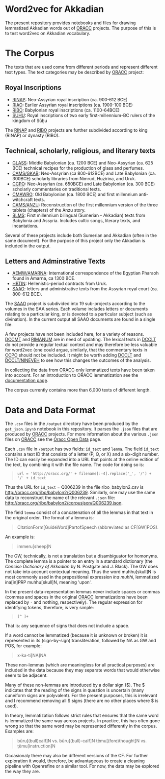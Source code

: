 # Word2vec for Akkadian

The present repository provides notebooks and files for drawing lemmatized Akkadian words out of [ORACC](http://oracc.org) projects. The purpose of this is to test word2vec on Akkadian vocabulary. 

# The Corpus
The texts that are used come from different periods and represent different text types. The text categories may be described by [ORACC](http://oracc.org) project:

## Royal Inscriptions
* [RINAP](http://oracc.org/rinap): Neo-Assyrian royal inscription (ca. 900-612 BCE)
* [RIAO](http://oracc.org/riao): Earlier Assyrian royal inscriptions (ca. 1900-100 BCE)
* [RIBO](http://oracc.org/ribo): Babylonian royal inscriptions (ca. 1100-64BCE)
* [SUHU](http://oracc.org/suhu): Royal inscriptions of two early first-millennium-BC rulers of the kingdom of Sūḫu

The [RINAP](http://oracc.org/rinap) and [RIBO](http://oracc.org/ribo) projects are further subdivided according to king (RINAP) or dynasty (RIBO).

## Technical, scholarly, religious, and literary texts
* [GLASS](http://oracc.org/glass): Middle Babylonian (ca. 1200 BCE) and Neo-Assyrian (ca. 625 BCE) technical recipes for the production of glass and perfumes.
* [CAMS/GKAB](http://oracc.org/cams/gkab): Neo-Assyrian (ca 800-612BCE) and Late Babylonian (ca. 300BCE) scholarly libraries from Nimrud, Huzirina, and Uruk.
* [CCPO](http://ccp.yale.edu): Neo-Assyrian (ca. 650BCE) and Late Babylonian (ca. 300 BCE) scholarly commentaries on traditional texts.
* [CMAWRO](http://oracc.org/cmawro): Old Babylonian (ca. 1800 BCE) and first millennium anti-witchcraft texts.
* [CAMS/ANZU](http://oracc.org/cams/anzu): Reconstruction of the first millennium version of the three tablets (chapters) of the Anzu story.
* [BLMS](http://oracc.org/blms): First millennium bilingual (Sumerian - Akkadian) texts from Babylonia and Assyria. Includes cultic songs, literary texts, and incantations.

Several of these projects include both Sumerian and Akkadian (often in the same document). For the purpose of this project only the Akkadian is included in the output.

## Letters and Adminstrative Texts
* [AEMW/AMARNA](http://oracc.org/aemw/amarna): International correspondence of the Egyptian Pharaoh found in Amarna, ca 1300 BCE.
* [HBTIN](http://oracc.org/hbtin): Hellenistic-period contracts from Uruk.
* [SAAO](http://oracc.org/saao): letters and administrative texts from the Assyrian royal court (ca. 800-612 BCE).

The [SAAO](http://oracc.org/saao) project is subdivided into 19 sub-projects according to the volumes in the SAA series. Each volume includes letters or documents relating to a particular king, or is devoted to a particular subject (such as divination). In the current output all SAAO documents are found in a single file.

A few projects have not been included here, for a variety of reasons. [DCCMT](http://oracc.org/dccmt) and [RIMANUM](http://oracc.org/rimanum) are in need of updating. The lexical texts in [DCCLT](http://oracc.org/dcclt) do not provide a regular textual context and may therefore be less valuable for word2vec (one could argue, similarly, that the commentary texts in [CCPO](http://ccp.yale.edu) should not be included. It might be worth adding [DCCLT](http://oracc.org/dcclt) and [DCCLT/NINEVEH](http://oracc.org/dcclt/nineveh) to see how this changes the outcomes of the analysis.

In collecting the data from [ORACC](http://oracc.org) only lemmatized texts have been taken into account. For an introduction to ORACC lemmatization see the [documentation page](http://oracc.museum.upenn.edu/doc/help/lemmatising/primer/).

The corpus currently contains more than 6,000 texts of different length.

# Data and Data Format
The `.csv` files in the `/output` directory have been produced by the `get_json.ipynb` notebook in this repository. It parses the `.json` files that are produced by [ORACC](http://oracc.org) projects. For more information about the various `.json` files on [ORACC](http://oracc.org) see the [Oracc Open Data](http://oracc.org/doc/opendata) page.

Each `.csv` file in `/output` has two fields: `id_text` and `lemma`. The field `id_text` contains a text ID that consists of a letter (P, Q, or X) and a six-digit number. The ID can easily be expanded into a URL that points at the online edition of the text, by combining it with the file name. The code for doing so is:
> `url = 'http://oracc.org/' + filename[:-4].replace('_', '/') + '/' + id_text`

Thus the URL for `id_text` = Q006239 in the file ribo_babylon2.csv is http://oracc.org/ribo/babylon2/Q006239. Similarly, one may use the same data to reconstruct the name of the relevant `.json` file: http://oracc.org/ribo/babylon2/corpusjson/Q006239.json.

The field `lemma` consist of a concatenation of all the lemmas in that text in the original order. The format of a lemma is:
> CitationForm[GuideWord]PartofSpeech (abbreviated as CF[GW]POS).

An example is:
> immeru[sheep]N

The GW, technically, is not a translation but a disambiguator for homonyms. The complete lemma is a pointer to an entry in a standard dictionary (the *Concise Dictionary of Akkadian* by N. Postgate and J. Black). The GW does not take into account contextual meaning. Thus the word muhhu[skull]N is most commonly used in the prepositional expression *ina muhhi*, lemmatized ina[in]PRP muhhu[skull]N, meaning 'upon'.

In the present data-representation lemmas never include spaces or commas (commas and spaces in the original [ORACC](http://oracc.org) lemmatizations have been replaced by `-` and nothing, respectively). The regular expression for identifying tokens, therefore, is very simple:
> `[^ ]+`

That is: any sequence of signs that does not include a space.

If a word cannot be lemmatized (because it is unknown or broken) it is represented in its (sign-by-sign) transliteration, followed by NA as GW and POS, for example:
> x-ka-ti[NA]NA

These non-lemmas (which are meaningless for all practical purposes) are included in the data because they may separate words that would otherwise seem to be adjacent.

Many of these non-lemmas are introduced by a dollar sign ($). The $ indicates that the reading of the signs in question is uncertain (many cuneiform signs are polyvalent). For the present purposes, this is irrelevant and I recommend removing all $ signs (there are no other places where $ is used).

In theory, lemmatization follows strict rules that ensures that the same word is lemmatized the same way across projects. In practice, this has often gone wrong so that the same word may be represented differently in the corpus. Examples are:
> būru[(bull)calf]N vs. būru[(bull)-calf]N
> ṭēmu[(fore)thought]N vs. ṭēmu[instruction]N

Occasionaly there may also be different versions of the CF. For further exploration it would, therefore, be advantageous to create a cleaning pipeline with Openrefine or a similar tool. For now, the data may be explored the way they are.
